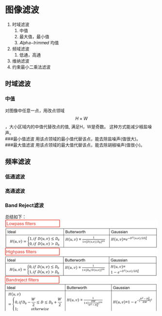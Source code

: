 # 图像滤波

1. 时域滤波
   1. 中值
   2. 最大值，最小值
   3. 𝐴𝑙𝑝ℎ𝑎−𝑡𝑟𝑖𝑚𝑚𝑒𝑑 均值
2. 频域滤波
   1. 低通，高通
3. 维纳滤波
4. 约束最小二乘法滤波

## 时域滤波

### 中值

对图像中任意一点，用改点领域$$H\times W$$，大小区域内的中值代替改点的值, 满足H，W是奇数。 这种方式能减少椒盐噪声。  
###最小值滤波
用该点领域的最小值代替该点，能去除盐噪声(值很大)。  
###最大值滤波
用该点领域的最大值代替该点，能去除胡椒噪声(值很小)。  
## 频率滤波

### 低通滤波

### 高通滤波

### Band Reject滤波
总结如下： 
![](/assets/frequency_filters.png)



